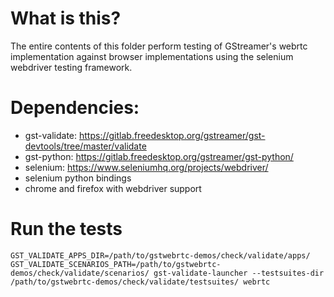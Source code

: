 # What is this?

The entire contents of this folder perform testing of GStreamer's webrtc
implementation against browser implementations using the selenium webdriver
testing framework.

# Dependencies:

- gst-validate: https://gitlab.freedesktop.org/gstreamer/gst-devtools/tree/master/validate
- gst-python: https://gitlab.freedesktop.org/gstreamer/gst-python/
- selenium: https://www.seleniumhq.org/projects/webdriver/
- selenium python bindings
- chrome and firefox with webdriver support

# Run the tests

`GST_VALIDATE_APPS_DIR=/path/to/gstwebrtc-demos/check/validate/apps/ GST_VALIDATE_SCENARIOS_PATH=/path/to/gstwebrtc-demos/check/validate/scenarios/ gst-validate-launcher --testsuites-dir /path/to/gstwebrtc-demos/check/validate/testsuites/ webrtc`
